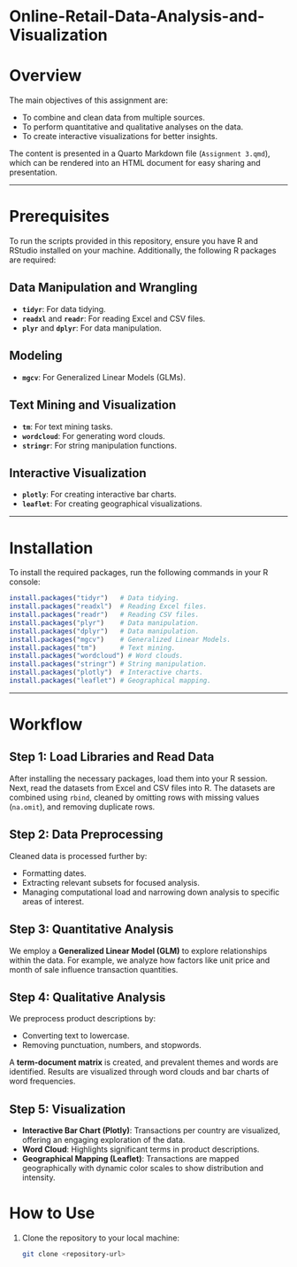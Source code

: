# Online-Retail-Data-Analysis-and-Visualization

# Overview

The main objectives of this assignment are:

- To combine and clean data from multiple sources.
- To perform quantitative and qualitative analyses on the data.
- To create interactive visualizations for better insights.

The content is presented in a Quarto Markdown file (`Assignment 3.qmd`), which can be rendered into an HTML document for easy sharing and presentation.

---

# Prerequisites

To run the scripts provided in this repository, ensure you have R and RStudio installed on your machine. Additionally, the following R packages are required:

## Data Manipulation and Wrangling

- **`tidyr`**: For data tidying.
- **`readxl`** and **`readr`**: For reading Excel and CSV files.
- **`plyr`** and **`dplyr`**: For data manipulation.

## Modeling

- **`mgcv`**: For Generalized Linear Models (GLMs).

## Text Mining and Visualization

- **`tm`**: For text mining tasks.
- **`wordcloud`**: For generating word clouds.
- **`stringr`**: For string manipulation functions.

## Interactive Visualization

- **`plotly`**: For creating interactive bar charts.
- **`leaflet`**: For creating geographical visualizations.

---

# Installation

To install the required packages, run the following commands in your R console:

```r
install.packages("tidyr")   # Data tidying.
install.packages("readxl")  # Reading Excel files.
install.packages("readr")   # Reading CSV files.
install.packages("plyr")    # Data manipulation.
install.packages("dplyr")   # Data manipulation.
install.packages("mgcv")    # Generalized Linear Models.
install.packages("tm")      # Text mining.
install.packages("wordcloud") # Word clouds.
install.packages("stringr") # String manipulation.
install.packages("plotly")  # Interactive charts.
install.packages("leaflet") # Geographical mapping.
```
---

# Workflow

## Step 1: Load Libraries and Read Data

After installing the necessary packages, load them into your R session. Next, read the datasets from Excel and CSV files into R. The datasets are combined using `rbind`, cleaned by omitting rows with missing values (`na.omit`), and removing duplicate rows.

## Step 2: Data Preprocessing

Cleaned data is processed further by:

- Formatting dates.
- Extracting relevant subsets for focused analysis.
- Managing computational load and narrowing down analysis to specific areas of interest.

## Step 3: Quantitative Analysis

We employ a **Generalized Linear Model (GLM)** to explore relationships within the data. For example, we analyze how factors like unit price and month of sale influence transaction quantities.

## Step 4: Qualitative Analysis

We preprocess product descriptions by:

- Converting text to lowercase.
- Removing punctuation, numbers, and stopwords.

A **term-document matrix** is created, and prevalent themes and words are identified. Results are visualized through word clouds and bar charts of word frequencies.

## Step 5: Visualization

- **Interactive Bar Chart (Plotly)**: Transactions per country are visualized, offering an engaging exploration of the data.
- **Word Cloud**: Highlights significant terms in product descriptions.
- **Geographical Mapping (Leaflet)**: Transactions are mapped geographically with dynamic color scales to show distribution and intensity.


# How to Use

1. Clone the repository to your local machine:
   ```bash
   git clone <repository-url>

